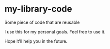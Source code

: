 # my-library-code
Some piece of code that are reusable

I use this for my personal goals.
Feel free to use it.

Hope it'll help you in the future.